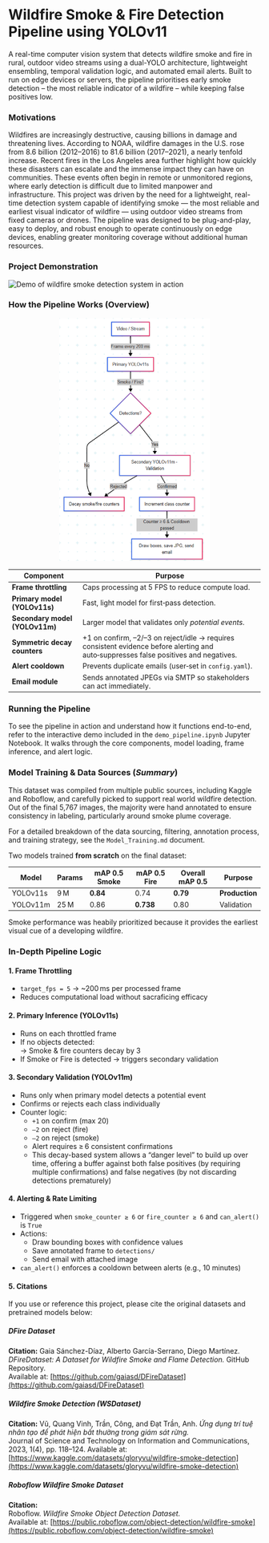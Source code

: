 # Wildfire Smoke & Fire Detection Pipeline using YOLOv11

A real-time computer vision system that detects wildfire smoke and fire in rural, outdoor video streams using a dual-YOLO architecture, lightweight ensembling, temporal validation logic, and automated email alerts. Built to run on edge devices or servers, the pipeline prioritises early smoke detection – the most reliable indicator of a wildfire – while keeping false positives low.

### Motivations

Wildfires are increasingly destructive, causing billions in damage and threatening lives. According to NOAA, wildfire damages in the U.S. rose from 8.6 billion (2012–2016) to 81.6 billion (2017–2021), a nearly tenfold increase. Recent fires in the Los Angeles area further highlight how quickly these disasters can escalate and the immense impact they can have on communities.
These events often begin in remote or unmonitored regions, where early detection is difficult due to limited manpower and infrastructure. This project was driven by the need for a lightweight, real-time detection system capable of identifying smoke — the most reliable and earliest visual indicator of wildfire — using outdoor video streams from fixed cameras or drones. The pipeline was designed to be plug-and-play, easy to deploy, and robust enough to operate continuously on edge devices, enabling greater monitoring coverage without additional human resources.

### Project Demonstration
![Demo of wildfire smoke detection system in action](media/Demo.gif)
### How the Pipeline Works (Overview)
<p align="center">
  <img src="media/flowchart.png" alt="Detection Pipeline Flowchart" width="300"/>
</p>

| Component                  | Purpose                                                                 |
|---------------------------|-------------------------------------------------------------------------|
| **Frame throttling**      | Caps processing at 5 FPS to reduce compute load.                           |
| **Primary model (YOLOv11s)** | Fast, light model for first‑pass detection.                          |
| **Secondary model (YOLOv11m)** | Larger model that validates only *potential events*.
| **Symmetric decay counters** | +1 on confirm, –2/–3 on reject/idle → requires consistent evidence before alerting and auto‑suppresses false positives and negatives.     |
| **Alert cooldown**        | Prevents duplicate emails (user‑set in `config.yaml`).                  |
| **Email module**          | Sends annotated JPEGs via SMTP so stakeholders can act immediately.     |

### Running the Pipeline
To see the pipeline in action and understand how it functions end-to-end, refer to the interactive demo included in the `demo_pipeline.ipynb` Jupyter Notebook. It walks through the core components, model loading, frame inference, and alert logic.

### Model Training & Data Sources (*Summary*)
This dataset was compiled from multiple public sources, including Kaggle and Roboflow, and carefully picked to support real world wildfire detection. Out of the final 5,767 images, the majority were hand annotated to ensure consistency in labeling, particularly around smoke plume coverage.

For a detailed breakdown of the data sourcing, filtering, annotation process, and training strategy, see the `Model_Training.md` document.

Two models trained **from scratch** on the final dataset:

| Model    | Params | mAP 0.5 Smoke | mAP 0.5 Fire | Overall mAP 0.5 | Purpose   |
|----------|--------|----------------|---------------|------------------|----------------|
| YOLOv11s | 9 M    | **0.84**       | 0.74          | **0.79**         | **Production** |
| YOLOv11m | 25 M   | 0.86           | **0.738**      | 0.80             | Validation     |

Smoke performance was heabily prioritized because it provides the earliest visual cue of a developing wildfire.

### In-Depth Pipeline Logic
#### 1. **Frame Throttling**
- `target_fps = 5` → ~200 ms per processed frame  
- Reduces computational load without sacraficing efficacy
#### 2. **Primary Inference (YOLOv11s)**
- Runs on each throttled frame  
- If no objects detected:  
  → Smoke & fire counters decay by 3  
- If Smoke or Fire is detected → triggers secondary validation
#### 3. **Secondary Validation (YOLOv11m)**
- Runs only when primary model detects a potential event  
- Confirms or rejects each class individually 
- Counter logic: 
  - `+1` on confirm (max 20)  
  - `–2` on reject (fire)  
  - `–2` on reject (smoke)  
  - Alert requires ≥ 6 consistent confirmations
  - This decay-based system allows a “danger level” to build up over time, offering a buffer against both false positives (by requiring multiple confirmations) and false negatives (by not discarding detections prematurely)
#### 4. **Alerting & Rate Limiting**
- Triggered when `smoke_counter ≥ 6` or `fire_counter ≥ 6` and `can_alert()` is `True`  
- Actions:
  - Draw bounding boxes with confidence values  
  - Save annotated frame to `detections/`  
  - Send email with attached image  
- `can_alert()` enforces a cooldown between alerts (e.g., 10 minutes)
#### 5. Citations
If you use or reference this project, please cite the original datasets and pretrained models below:
##### **DFire Dataset**

**Citation:**
Gaia Sánchez-Díaz, Alberto García-Serrano, Diego Martínez. *DFireDataset: A Dataset for Wildfire Smoke and Flame Detection.* GitHub Repository.  
Available at: [https://github.com/gaiasd/DFireDataset](https://github.com/gaiasd/DFireDataset)

##### **Wildfire Smoke Detection (WSDataset)**

**Citation:**
Vũ, Quang Vinh, Trần, Công, and Đạt Trần, Anh. *Ứng dụng trí tuệ nhân tạo để phát hiện bất thường trong giám sát rừng.*  
Journal of Science and Technology on Information and Communications, 2023, 1(4), pp. 118–124. 
Available at: [https://www.kaggle.com/datasets/gloryvu/wildfire-smoke-detection](https://www.kaggle.com/datasets/gloryvu/wildfire-smoke-detection)
##### **Roboflow Wildfire Smoke Dataset**

**Citation:**  
Roboflow. *Wildfire Smoke Object Detection Dataset.*  
Available at: [https://public.roboflow.com/object-detection/wildfire-smoke](https://public.roboflow.com/object-detection/wildfire-smoke)

   
    

